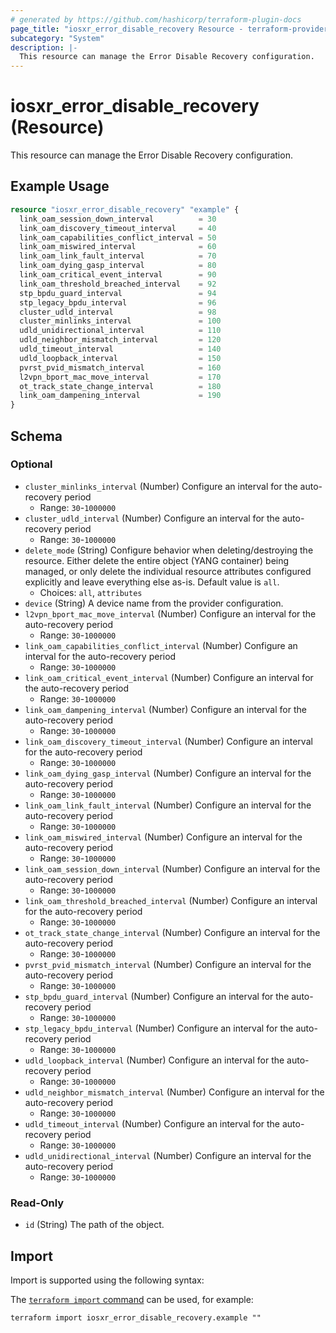 ```yaml
---
# generated by https://github.com/hashicorp/terraform-plugin-docs
page_title: "iosxr_error_disable_recovery Resource - terraform-provider-iosxr"
subcategory: "System"
description: |-
  This resource can manage the Error Disable Recovery configuration.
---
```


# iosxr_error_disable_recovery (Resource)

This resource can manage the Error Disable Recovery configuration.

## Example Usage

```terraform
resource "iosxr_error_disable_recovery" "example" {
  link_oam_session_down_interval          = 30
  link_oam_discovery_timeout_interval     = 40
  link_oam_capabilities_conflict_interval = 50
  link_oam_miswired_interval              = 60
  link_oam_link_fault_interval            = 70
  link_oam_dying_gasp_interval            = 80
  link_oam_critical_event_interval        = 90
  link_oam_threshold_breached_interval    = 92
  stp_bpdu_guard_interval                 = 94
  stp_legacy_bpdu_interval                = 96
  cluster_udld_interval                   = 98
  cluster_minlinks_interval               = 100
  udld_unidirectional_interval            = 110
  udld_neighbor_mismatch_interval         = 120
  udld_timeout_interval                   = 140
  udld_loopback_interval                  = 150
  pvrst_pvid_mismatch_interval            = 160
  l2vpn_bport_mac_move_interval           = 170
  ot_track_state_change_interval          = 180
  link_oam_dampening_interval             = 190
}
```

<!-- schema generated by tfplugindocs -->
## Schema

### Optional

- `cluster_minlinks_interval` (Number) Configure an interval for the auto-recovery period
  - Range: `30`-`1000000`
- `cluster_udld_interval` (Number) Configure an interval for the auto-recovery period
  - Range: `30`-`1000000`
- `delete_mode` (String) Configure behavior when deleting/destroying the resource. Either delete the entire object (YANG container) being managed, or only delete the individual resource attributes configured explicitly and leave everything else as-is. Default value is `all`.
  - Choices: `all`, `attributes`
- `device` (String) A device name from the provider configuration.
- `l2vpn_bport_mac_move_interval` (Number) Configure an interval for the auto-recovery period
  - Range: `30`-`1000000`
- `link_oam_capabilities_conflict_interval` (Number) Configure an interval for the auto-recovery period
  - Range: `30`-`1000000`
- `link_oam_critical_event_interval` (Number) Configure an interval for the auto-recovery period
  - Range: `30`-`1000000`
- `link_oam_dampening_interval` (Number) Configure an interval for the auto-recovery period
  - Range: `30`-`1000000`
- `link_oam_discovery_timeout_interval` (Number) Configure an interval for the auto-recovery period
  - Range: `30`-`1000000`
- `link_oam_dying_gasp_interval` (Number) Configure an interval for the auto-recovery period
  - Range: `30`-`1000000`
- `link_oam_link_fault_interval` (Number) Configure an interval for the auto-recovery period
  - Range: `30`-`1000000`
- `link_oam_miswired_interval` (Number) Configure an interval for the auto-recovery period
  - Range: `30`-`1000000`
- `link_oam_session_down_interval` (Number) Configure an interval for the auto-recovery period
  - Range: `30`-`1000000`
- `link_oam_threshold_breached_interval` (Number) Configure an interval for the auto-recovery period
  - Range: `30`-`1000000`
- `ot_track_state_change_interval` (Number) Configure an interval for the auto-recovery period
  - Range: `30`-`1000000`
- `pvrst_pvid_mismatch_interval` (Number) Configure an interval for the auto-recovery period
  - Range: `30`-`1000000`
- `stp_bpdu_guard_interval` (Number) Configure an interval for the auto-recovery period
  - Range: `30`-`1000000`
- `stp_legacy_bpdu_interval` (Number) Configure an interval for the auto-recovery period
  - Range: `30`-`1000000`
- `udld_loopback_interval` (Number) Configure an interval for the auto-recovery period
  - Range: `30`-`1000000`
- `udld_neighbor_mismatch_interval` (Number) Configure an interval for the auto-recovery period
  - Range: `30`-`1000000`
- `udld_timeout_interval` (Number) Configure an interval for the auto-recovery period
  - Range: `30`-`1000000`
- `udld_unidirectional_interval` (Number) Configure an interval for the auto-recovery period
  - Range: `30`-`1000000`

### Read-Only

- `id` (String) The path of the object.

## Import

Import is supported using the following syntax:

The [`terraform import` command](https://developer.hashicorp.com/terraform/cli/commands/import) can be used, for example:

```shell
terraform import iosxr_error_disable_recovery.example ""
```
